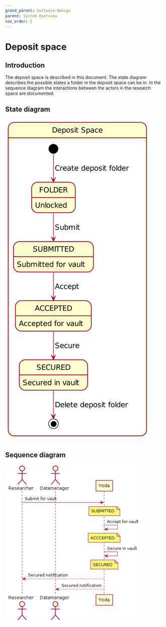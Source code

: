 ```yaml
---
grand_parent: Software Design
parent: System Overview
nav_order: 5
---
```

# Deposit space

## Introduction

The deposit space is described in this document.
The state diagram describes the possible states a folder in the deposit space can be in.
In the sequence diagram the interactions between the actors in the research space are documented.

## State diagram

![State diagram](img/deposit/deposit-space-state-diagram.png)

## Sequence diagram

![Sequence diagram](img/deposit/deposit-space-sequence-diagram.png)
